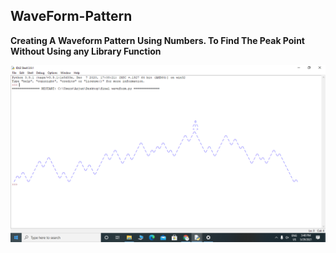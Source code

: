 ## WaveForm-Pattern
**Creating A Waveform Pattern Using Numbers. To Find The Peak Point Without Using any Library Function**




![Wave Form](https://github.com/Thamaraiselvan942/WaveForm-Pattern/blob/main/Wave-Form-Pattern.png)
